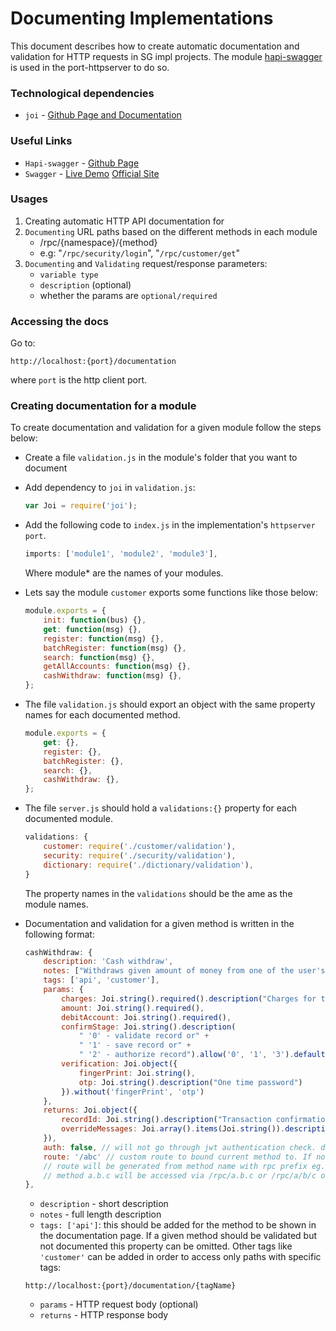 # Documenting Implementations #

This document describes how to create automatic documentation and validation for
HTTP requests in SG impl projects. The module [hapi-swagger](https://github.com/glennjones/hapi-swagger)
is used in the port-httpserver to do so.

### **Technological dependencies** ###
 - `joi` - [Github Page and Documentation](https://github.com/hapijs/joi)

### **Useful Links** ###

 - `Hapi-swagger` - [Github Page](https://github.com/glennjones/hapi-swagger)
 - `Swagger` - [Live Demo](http://petstore.swagger.io/) [Official Site](http://swagger.io/)

### Usages ###

1. Creating automatic HTTP API documentation for
1. `Documenting` URL paths based on the different methods in each module
    -  /rpc/{namespace}/{method}
    - e.g: "`/rpc/security/login`", "`/rpc/customer/get`"
1. `Documenting` and `Validating` request/response parameters:
    * `variable type`
    * `description` (optional)
    * whether the params are `optional/required`

### Accessing the docs ###
Go to:

```
http://localhost:{port}/documentation
```

where `port` is the http client port.

### Creating documentation for a module ###

To create documentation and validation for a given module follow the steps below:

* Create a file `validation.js` in the module's folder that you want to document
* Add dependency to `joi` in `validation.js`:

    ```js
    var Joi = require('joi');
    ```

* Add the following code to `index.js` in the implementation's `httpserver port`.

    ```js
    imports: ['module1', 'module2', 'module3'],
    ```
    Where module* are the names of your modules.

* Lets say the module `customer` exports some functions like those below:

    ```js
    module.exports = {
        init: function(bus) {},
        get: function(msg) {},
        register: function(msg) {},
        batchRegister: function(msg) {},
        search: function(msg) {},
        getAllAccounts: function(msg) {},
        cashWithdraw: function(msg) {},
    };
    ```
* The file `validation.js` should export an object with the same property names for each documented method.

    ```js
    module.exports = {
        get: {},
        register: {},
        batchRegister: {},
        search: {},
        cashWithdraw: {},
    };
    ```
*  The file `server.js` should hold a `validations:{}` property for each documented module.

    ```js
    validations: {
        customer: require('./customer/validation'),
        security: require('./security/validation'),
        dictionary: require('./dictionary/validation'),
    }
    ```
    The property names in the `validations` should be the ame as the module names.

* Documentation and validation for a given method is written in the following format:

    ```js
    cashWithdraw: {
        description: 'Cash withdraw',
        notes: ["Withdraws given amount of money from one of the user's debit accounts."],
        tags: ['api', 'customer'],
        params: {
            charges: Joi.string().required().description("Charges for the deposit"),
            amount: Joi.string().required(),
            debitAccount: Joi.string().required(),
            confirmStage: Joi.string().description(
                " '0' - validate record or" +
                " '1' - save record or" +
                " '2' - authorize record").allow('0', '1', '3').default('1'),
            verification: Joi.object({
                fingerPrint: Joi.string(),
                otp: Joi.string().description("One time password")
            }).without('fingerPrint', 'otp')
        },
        returns: Joi.object({
            recordId: Joi.string().description("Transaction confirmation code"),
            overrideMessages: Joi.array().items(Joi.string()).description("Array with messages from t24")
        }),
        auth: false, // will not go through jwt authentication check. default policy: restrictive
        route: '/abc' // custom route to bound current method to. If not set
        // route will be generated from method name with rpc prefix eg.
        // method a.b.c will be accessed via /rpc/a.b.c or /rpc/a/b/c or /rpc/
    },
    ```
    * `description` - short description
    * `notes` - full length description
    * `tags: ['api']`: this should be added for the method to be shown in the
    documentation page. If a given method should be validated but not documented this property can be omitted.
    Other tags like `'customer'` can be added in order to access only paths with specific tags:

    ```
    http://localhost:{port}/documentation/{tagName}
    ```
    * `params` - HTTP request body (optional)
    * `returns` - HTTP response body